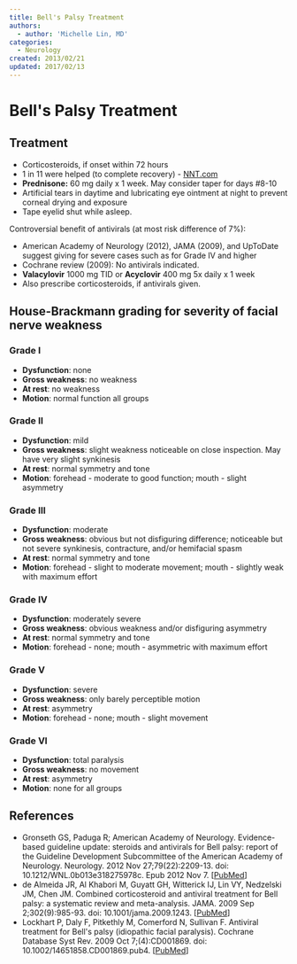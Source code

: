 ```yaml
---
title: Bell's Palsy Treatment
authors:
  - author: 'Michelle Lin, MD'
categories:
  - Neurology
created: 2013/02/21
updated: 2017/02/13
---
```


# Bell's Palsy Treatment

## Treatment

- Corticosteroids, if onset within 72 hours
- 1 in 11 were helped (to complete recovery) - [NNT.com](http://www.thennt.com/nnt/steroids-for-bells-palsy/)
- **<span class="drug">Prednisone</span>:** 60 mg daily x 1 week. May consider taper for days #8-10
- <span class="drug">Artificial tears</span> in daytime and lubricating eye ointment at night to prevent corneal drying and exposure
- Tape eyelid shut while asleep.

Controversial benefit of antivirals (at most risk difference of 7%):

- American Academy of Neurology (2012), JAMA (2009), and UpToDate suggest giving for severe cases such as for Grade IV and higher
- Cochrane review (2009): No antivirals indicated. 
- **<span class="drug">Valacylovir**</span> 1000 mg TID or **<span class="drug">Acyclovir**</span> 400 mg 5x daily x 1 week
- Also prescribe <span class="drug">corticosteroids</span>, if antivirals given.

## House-Brackmann grading for severity of facial nerve weakness

### Grade I

- **Dysfunction**: none
- **Gross weakness**: no weakness
- **At rest**: no weakness
- **Motion**: normal function all groups

### Grade II

- **Dysfunction**: mild
- **Gross weakness**: slight weakness noticeable on close inspection. May have very slight synkinesis
- **At rest**: normal symmetry and tone
- **Motion**: forehead - moderate to good function; mouth - slight asymmetry

### Grade III

- **Dysfunction**: moderate
- **Gross weakness**: obvious but not disfiguring difference; noticeable but not severe synkinesis, contracture, and/or hemifacial spasm
- **At rest**: normal symmetry and tone 
- **Motion**: forehead - slight to moderate movement; mouth - slightly weak with maximum effort

### Grade IV

- **Dysfunction**: moderately severe
- **Gross weakness**: obvious weakness and/or disfiguring asymmetry
- **At rest**: normal symmetry and tone
- **Motion**: forehead - none; mouth - asymmetric with maximum effort

### Grade V

- **Dysfunction**: severe
- **Gross weakness**: only barely perceptible motion
- **At rest**: asymmetry
- **Motion**: forehead - none; mouth - slight movement

### Grade VI

- **Dysfunction**: total paralysis
- **Gross weakness**: no movement
- **At rest**: asymmetry
- **Motion**: none for all groups

## References

- Gronseth GS, Paduga R; American Academy of Neurology. Evidence-based guideline update: steroids and antivirals for Bell palsy: report of the Guideline Development Subcommittee of the American Academy of Neurology. Neurology. 2012 Nov 27;79(22):2209-13. doi: 10.1212/WNL.0b013e318275978c. Epub 2012 Nov 7. [[PubMed](https://www.ncbi.nlm.nih.gov/pubmed/23136264)]
- de Almeida JR, Al Khabori M, Guyatt GH, Witterick IJ, Lin VY, Nedzelski JM, Chen JM. Combined corticosteroid and antiviral treatment for Bell palsy: a systematic review and meta-analysis. JAMA. 2009 Sep 2;302(9):985-93. doi: 10.1001/jama.2009.1243. [[PubMed](https://www.ncbi.nlm.nih.gov/pubmed/?term=19724046)]
- Lockhart P, Daly F, Pitkethly M, Comerford N, Sullivan F. Antiviral treatment for Bell's palsy (idiopathic facial paralysis). Cochrane Database Syst Rev. 2009 Oct 7;(4):CD001869. doi: 10.1002/14651858.CD001869.pub4. [[PubMed](https://www.ncbi.nlm.nih.gov/pubmed/19821283)]
